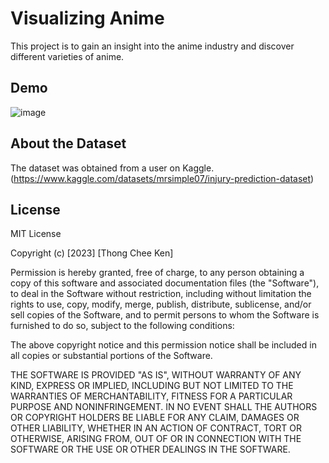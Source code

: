 # Visualizing Anime 
This project is to gain an insight into the anime industry and discover different varieties of anime.

## Demo

![image](https://github.com/LouisThong15/Data-Analysis-Projects/assets/134668971/7574b097-c4a4-49fd-b383-81e0c844f7d2)


## About the Dataset
The dataset was obtained from a user on Kaggle. (https://www.kaggle.com/datasets/mrsimple07/injury-prediction-dataset)


## License
MIT License

Copyright (c) [2023] [Thong Chee Ken]

Permission is hereby granted, free of charge, to any person obtaining a copy
of this software and associated documentation files (the "Software"), to deal
in the Software without restriction, including without limitation the rights
to use, copy, modify, merge, publish, distribute, sublicense, and/or sell
copies of the Software, and to permit persons to whom the Software is
furnished to do so, subject to the following conditions:

The above copyright notice and this permission notice shall be included in all
copies or substantial portions of the Software.

THE SOFTWARE IS PROVIDED "AS IS", WITHOUT WARRANTY OF ANY KIND, EXPRESS OR
IMPLIED, INCLUDING BUT NOT LIMITED TO THE WARRANTIES OF MERCHANTABILITY,
FITNESS FOR A PARTICULAR PURPOSE AND NONINFRINGEMENT. IN NO EVENT SHALL THE
AUTHORS OR COPYRIGHT HOLDERS BE LIABLE FOR ANY CLAIM, DAMAGES OR OTHER
LIABILITY, WHETHER IN AN ACTION OF CONTRACT, TORT OR OTHERWISE, ARISING FROM,
OUT OF OR IN CONNECTION WITH THE SOFTWARE OR THE USE OR OTHER DEALINGS IN THE
SOFTWARE.
